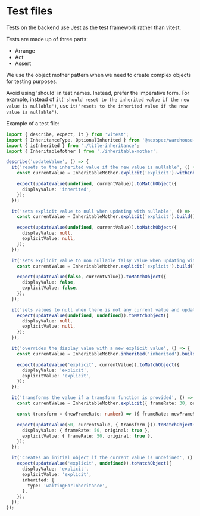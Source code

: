 # Test files

Tests on the backend use Jest as the test framework rather than vitest.

Tests are made up of three parts:
- Arrange
- Act
- Assert

We use the object mother pattern when we need to create complex objects for testing purposes.

Avoid using 'should' in test names. Instead, prefer the imperative form.
For example, instead of ```it('should reset to the inherited value if the new value is nullable')```, use ```it('resets to the inherited value if the new value is nullable')```.

Example of a test file:

```typescript
import { describe, expect, it } from 'vitest';
import { InheritanceType, OptionalInherited } from '@nexspec/warehouse-shared-types/src/titles/TitleMetadata/Inherited';
import { isInherited } from './title-inheritance';
import { InheritableMother } from './inheritable-mother';

describe('updateValue', () => {
  it('resets to the inherited value if the new value is nullable', () => {
    const currentValue = InheritableMother.explicit('explicit').withInheritedValue('inherited').build();

    expect(updateValue(undefined, currentValue)).toMatchObject({
      displayValue: 'inherited',
    });
  });

  it('sets explicit value to null when updating with nullable', () => {
    const currentValue = InheritableMother.explicit('explicit').build();

    expect(updateValue(undefined, currentValue)).toMatchObject({
      displayValue: null,
      explicitValue: null,
    });
  });

  it('sets explicit value to non nullable falsy value when updating with falsy value', () => {
    const currentValue = InheritableMother.explicit('explicit').build();

    expect(updateValue(false, currentValue)).toMatchObject({
      displayValue: false,
      explicitValue: false,
    });
  });

  it('sets values to null when there is not any current value and updating with nullable', () => {
    expect(updateValue(undefined, undefined)).toMatchObject({
      displayValue: null,
      explicitValue: null,
    });
  });

  it('overrides the display value with a new explicit value', () => {
    const currentValue = InheritableMother.inherited('inherited').build();

    expect(updateValue('explicit', currentValue)).toMatchObject({
      displayValue: 'explicit',
      explicitValue: 'explicit',
    });
  });

  it('transforms the value if a transform function is provided', () => {
    const currentValue = InheritableMother.explicit({ frameRate: 30, original: true }).build();

    const transform = (newFrameRate: number) => ({ frameRate: newFrameRate, original: true });

    expect(updateValue(50, currentValue, { transform })).toMatchObject({
      displayValue: { frameRate: 50, original: true },
      explicitValue: { frameRate: 50, original: true },
    });
  });

  it('creates an initial object if the current value is undefined', () => {
    expect(updateValue('explicit', undefined)).toMatchObject({
      displayValue: 'explicit',
      explicitValue: 'explicit',
      inherited: {
        type: 'waitingForInheritance',
      },
    });
  });
});

```
